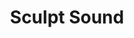 ---
title: "Sculpt Sound"

spell:
  schools:
    - name:        "Transmutation"
      subschools:  []
      descriptors: []
  classes:
    - name:  "Bard"
      abbr:  "Brd"
      level: 3
  components:         [V, S]
  castingTime:        "1 standard action"
  range:              "Close (25 ft. + 5 ft./2 levels)"
  target:             "One creature or object/level, no two of which can be more than 30 ft. apart"
  duration:           "1 hour/level"
  dismissable:        true
  savingThrow:        "Will negates (object)"
  spellResistance:    "Yes (object)"
  description:        |
    You change the sounds that creatures or objects make. You can create sounds where none exist, deaden sounds, or transform sounds into other sounds. All affected creatures or objects must be transmuted in the same way. Once the transmutation is made, you cannot change it.

    You can change the qualities of sounds but cannot create words with which you are unfamiliar yourself.

    A spellcaster whose voice is changed dramatically is unable to cast spells with verbal components.
---